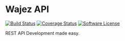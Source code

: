 # Wajez API

[![Build Status](https://travis-ci.org/wajez/api.svg?branch=master)](https://travis-ci.org/wajez/api)
[![Coverage Status](https://coveralls.io/repos/github/wajez/api/badge.svg)](https://coveralls.io/github/wajez/api)
[![Software License](https://img.shields.io/badge/license-MIT-brightgreen.svg?style=flat)](https://github.com/wajez/api/blob/master/LICENSE)

REST API Development made easy.
